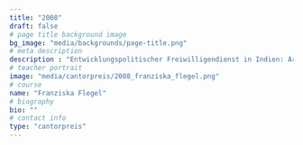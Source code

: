 ```yaml
---
title: "2008"
draft: false
# page title background image
bg_image: "media/backgrounds/page-title.png"
# meta description
description : "Entwicklungspolitischer Freiwilligendienst in Indien: Arbeit an einem Straßenkinderprojekt bei den Salesianern Don Boscos, Studium der Physik in Berlin "
# teacher portrait
image: "media/cantorpreis/2008_franziska_flegel.png"
# course
name: "Franziska Flegel"
# biography
bio: ""
# contact info
type: "cantorpreis"
---
```

